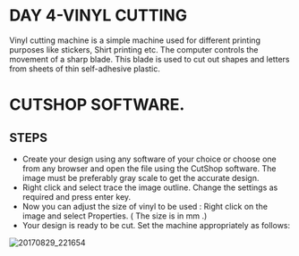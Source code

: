 
# DAY 4-VINYL CUTTING
   Vinyl cutting machine is a simple machine used for different printing purposes like stickers, Shirt printing etc. The computer controls the movement of a sharp blade. This blade is used to cut out shapes and letters from sheets of thin self-adhesive plastic.




# CUTSHOP SOFTWARE.
 
## STEPS
- Create your design using any software of your choice or choose one from any browser and open the file using the CutShop software. 
  The   image must be preferably gray scale to get the accurate design.
- Right click and select trace the image outline. Change the settings as required and press enter key.
- Now you can adjust the size of vinyl to be used : Right click on the image and select Properties. ( The size is in mm .)
- Your design is ready to be cut. Set the machine appropriately as follows:



![20170829_221654](https://user-images.githubusercontent.com/30692869/29833190-3cdbaf1e-8d08-11e7-9d02-2f9e2218fb8c.jpg)
